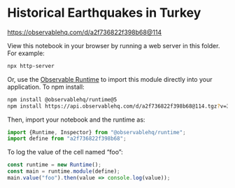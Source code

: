 # Historical Earthquakes in Turkey

https://observablehq.com/d/a2f736822f398b68@114

View this notebook in your browser by running a web server in this folder. For
example:

~~~sh
npx http-server
~~~

Or, use the [Observable Runtime](https://github.com/observablehq/runtime) to
import this module directly into your application. To npm install:

~~~sh
npm install @observablehq/runtime@5
npm install https://api.observablehq.com/d/a2f736822f398b68@114.tgz?v=3
~~~

Then, import your notebook and the runtime as:

~~~js
import {Runtime, Inspector} from "@observablehq/runtime";
import define from "a2f736822f398b68";
~~~

To log the value of the cell named “foo”:

~~~js
const runtime = new Runtime();
const main = runtime.module(define);
main.value("foo").then(value => console.log(value));
~~~
